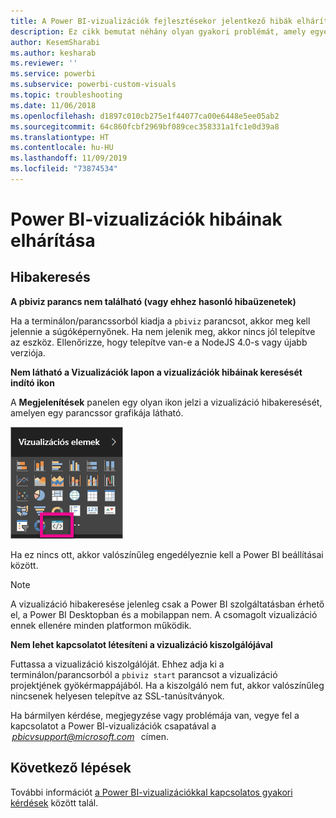 ```yaml
---
title: A Power BI-vizualizációk fejlesztésekor jelentkező hibák elhárítása
description: Ez cikk bemutat néhány olyan gyakori problémát, amely egyéni Power BI-vizualizációk fejlesztése és létrehozása közben jelentkezhet.
author: KesemSharabi
ms.author: kesharab
ms.reviewer: ''
ms.service: powerbi
ms.subservice: powerbi-custom-visuals
ms.topic: troubleshooting
ms.date: 11/06/2018
ms.openlocfilehash: d1897c010cb275e1f44077ca00e6448e5ee05ab2
ms.sourcegitcommit: 64c860fcbf2969bf089cec358331a1fc1e0d39a8
ms.translationtype: HT
ms.contentlocale: hu-HU
ms.lasthandoff: 11/09/2019
ms.locfileid: "73874534"
---
```

# <a name="troubleshoot-power-bi-power-bi-visuals"></a>Power BI-vizualizációk hibáinak elhárítása

## <a name="debug"></a>Hibakeresés

**A pbiviz parancs nem található (vagy ehhez hasonló hibaüzenetek)**

Ha a terminálon/parancssorból kiadja a `pbiviz` parancsot, akkor meg kell jelennie a súgóképernyőnek. Ha nem jelenik meg, akkor nincs jól telepítve az eszköz. Ellenőrizze, hogy telepítve van-e a NodeJS 4.0-s vagy újabb verziója.

**Nem látható a Vizualizációk lapon a vizualizációk hibáinak keresését indító ikon**

A **Megjelenítések** panelen egy olyan ikon jelzi a vizualizáció hibakeresését, amelyen egy parancssor grafikája látható.

![A vizualizáció kiválasztása](media/power-bi-custom-visuals-troubleshoot/powerbi-developer-visual-selection.png)

Ha ez nincs ott, akkor valószínűleg engedélyeznie kell a Power BI beállításai között.

> [!NOTE]
> A vizualizáció hibakeresése jelenleg csak a Power BI szolgáltatásban érhető el, a Power BI Desktopban és a mobilappan nem. A csomagolt vizualizáció ennek ellenére minden platformon működik.

**Nem lehet kapcsolatot létesíteni a vizualizáció kiszolgálójával**

Futtassa a vizualizáció kiszolgálóját. Ehhez adja ki a terminálon/parancsorból a `pbiviz start` parancsot a vizualizáció projektjének gyökérmappájából. Ha a kiszolgáló nem fut, akkor valószínűleg nincsenek helyesen telepítve az SSL-tanúsítványok.

Ha bármilyen kérdése, megjegyzése vagy problémája van, vegye fel a kapcsolatot a Power BI-vizualizációk csapatával a  *pbicvsupport@microsoft.com*   címen.

## <a name="next-steps"></a>Következő lépések

További információt [a Power BI-vizualizációkkal kapcsolatos gyakori kérdések](power-bi-custom-visuals-faq.md#organizational-visuals) között talál.